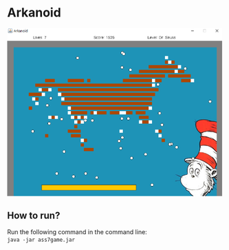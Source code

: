 # Arkanoid
<img src="resources/screenshot_arkanoid.png" data-canonical-src="resources/screenshot_arkanoid.png" width="500" />

## How to run?
Run the following command in the command line:  
`java -jar ass7game.jar`
